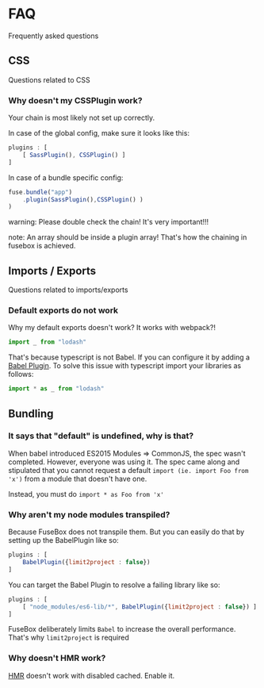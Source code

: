 # FAQ

Frequently asked questions

## CSS

Questions related to CSS

### Why doesn't my CSSPlugin work?
Your chain is most likely not set up correctly.

In case of the global config, make sure it looks like this:

```js
plugins : [
    [ SassPlugin(), CSSPlugin() ]
]
```

In case of a bundle specific config:

```js
fuse.bundle("app")
    .plugin(SassPlugin(),CSSPlugin() )
)
```

warning: Please double check the chain! It's very important!!!

note: An array should be inside a plugin array! That's how the chaining in fusebox is achieved.

## Imports / Exports
Questions related to imports/exports

### Default exports do not work

Why my default exports doesn't work? It works with webpack?!

```js
import _ from "lodash"
```

That's because typescript is not Babel. If you can configure it by adding a [Babel Plugin](/plugins/babel-plugin).  To solve this issue with typescript import your libraries as follows:


```js
import * as _ from "lodash"
```

## Bundling

### It says that "default" is undefined, why is that?

When babel introduced ES2015 Modules => CommonJS, the spec wasn't completed. However, everyone was using it. The spec came along and stipulated that you cannot request a default `import (ie. import Foo from 'x')` from a module that doesn't have one.

Instead, you must do `import * as Foo from 'x'`




### Why aren't my node modules transpiled?

Because FuseBox does not transpile them. But you can easily do that by setting up the BabelPlugin like so:

```js
plugins : [
    BabelPlugin({limit2project : false})
]
```

You can target the Babel Plugin to resolve a failing library like so:

```js
plugins : [
    [ "node_modules/es6-lib/*", BabelPlugin({limit2project : false}) ]
]
```


FuseBox deliberately limits `Babel` to increase the overall performance. That's why `limit2project` is required


### Why doesn't HMR work?

[HMR](/page/development#hot-module-reload) doesn't work with disabled cached. Enable it.
